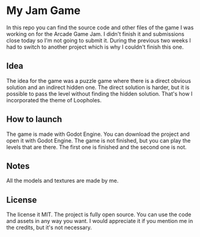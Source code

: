 # My Jam Game

In this repo you can find the source code and other files of the game I was working on for the Arcade Game Jam. I didn't finish it and submissions close today so I'm not going to submit it. During the previous two weeks I had to switch to another project which is why I couldn't finish this one.

## Idea

The idea for the game was a puzzle game where there is a direct obvious solution and an indirect hidden one. The direct solution is harder, but it is possible to pass the level without finding the hidden solution. That's how I incorporated the theme of Loopholes.

## How to launch

The game is made with Godot Engine. You can download the project and open it with Godot Engine. The game is not finished, but you can play the levels that are there. The first one is finished and the second one is not.

## Notes

All the models and textures are made by me.

## License

The license it MIT. The project is fully open source. You can use the code and assets in any way you want. I would appreciate it if you mention me in the credits, but it's not necessary.
